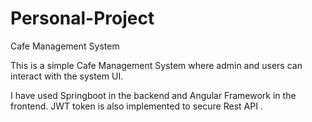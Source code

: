 # Personal-Project
Cafe Management System 

This is a simple Cafe Management System where admin and users can interact with the system UI.

I have used Springboot in the backend and Angular Framework in the frontend.
JWT token is also implemented to secure Rest API .


